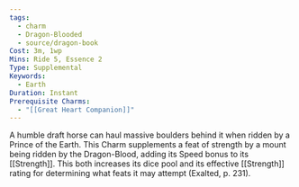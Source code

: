 ```yaml
---
tags:
  - charm
  - Dragon-Blooded
  - source/dragon-book
Cost: 3m, 1wp
Mins: Ride 5, Essence 2
Type: Supplemental
Keywords:
  - Earth
Duration: Instant
Prerequisite Charms:
  - "[[Great Heart Companion]]"
---
```

A humble draft horse can haul massive boulders behind it when ridden by a Prince of the Earth. This Charm supplements a feat of strength by a mount being ridden by the Dragon-Blood, adding its Speed bonus to its [[Strength]]. This both increases its dice pool and its effective [[Strength]] rating for determining what feats it may attempt (Exalted, p. 231).